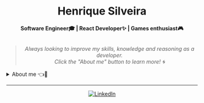 <h1 align="center"> Henrique Silveira </h1>

    
<div align="center">
<b>Software Engineer🎓 | React Developer✨ | Games enthusiast🎮</b>
<br>
<br>

<blockquote>
    <p><i>
        Always looking to improve my skills, knowledge and reasoning as a developer.<br>
 Click the "About me" button to learn more! 🌀
    </i></p>
</blockquote>
</div>

<details closed>
<summary>About me 👈👀</summary>

---


<div align="right" style="margin:auto">
     <a href="https://github.com/henriquemtn">
        <img width="325em" src="https://github-readme-stats.vercel.app/api/top-langs/?username=henriquemtn&hide=html&langs_count=6&hide_border=true&layout=compact&show_icons=true&line_height=27&theme=highcontrast&custom_title=My%20favorite%20languages"
       alt="Most used languages" align="right">
    </a>
</div>


Hello there!! I am Henrique Silveira :wave:😎
    
My main knowledge in technologies is centered around **Javascript**, **Typescript**, **React** and **SQL**. I am also learning **Angular**

Also technologies I am excited to study more about: **Rust**, **Kotlin** and **Python**.

I'm currently building personal projects to improve my portfolio, I intend to create web applications with a focus on social networks, interface with data management
 and product management.✨

</details>

---

<div align="center">

[![LinkedIn](https://img.shields.io/badge/linkedin-%230077B5.svg?style=for-the-badge&logo=linkedin&logoColor=white)](https://www.linkedin.com/in/henriquemtn/)

</div>
